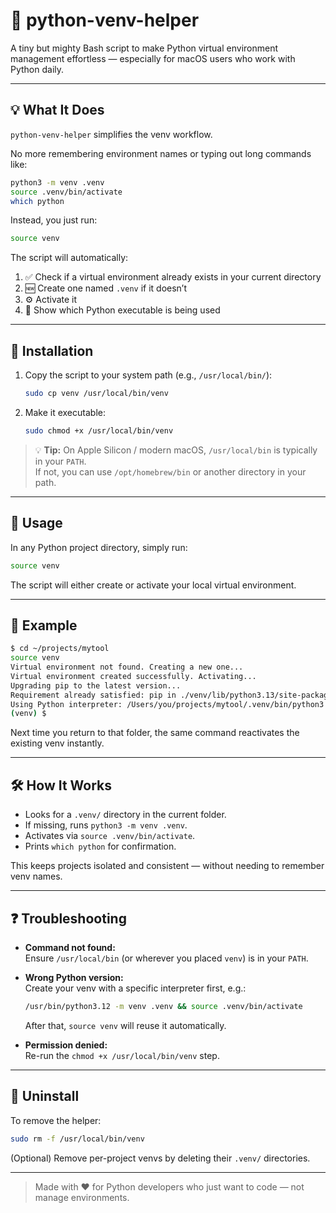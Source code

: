 # 🐍 python-venv-helper

A tiny but mighty Bash script to make Python virtual environment management effortless — especially for macOS users who work with Python daily.

---

## 💡 What It Does

`python-venv-helper` simplifies the venv workflow.

No more remembering environment names or typing out long commands like:

```bash
python3 -m venv .venv
source .venv/bin/activate
which python
```

Instead, you just run:

```bash
source venv
```

The script will automatically:

1. ✅ Check if a virtual environment already exists in your current directory  
2. 🆕 Create one named `.venv` if it doesn’t  
3. ⚙️ Activate it  
4. 🐍 Show which Python executable is being used

---

## 🚀 Installation

1. Copy the script to your system path (e.g., `/usr/local/bin/`):

   ```bash
   sudo cp venv /usr/local/bin/venv
   ```

2. Make it executable:

   ```bash
   sudo chmod +x /usr/local/bin/venv
   ```

> 💡 **Tip:** On Apple Silicon / modern macOS, `/usr/local/bin` is typically in your `PATH`.  
> If not, you can use `/opt/homebrew/bin` or another directory in your path.

---

## 🧠 Usage

In any Python project directory, simply run:

```bash
source venv
```

The script will either create or activate your local virtual environment.

---

## 🧰 Example

```bash
$ cd ~/projects/mytool
source venv
Virtual environment not found. Creating a new one...
Virtual environment created successfully. Activating...
Upgrading pip to the latest version...
Requirement already satisfied: pip in ./venv/lib/python3.13/site-packages (25.2)
Using Python interpreter: /Users/you/projects/mytool/.venv/bin/python3
(venv) $
```

Next time you return to that folder, the same command reactivates the existing venv instantly.

---

## 🛠️ How It Works

- Looks for a `.venv/` directory in the current folder.  
- If missing, runs `python3 -m venv .venv`.  
- Activates via `source .venv/bin/activate`.  
- Prints `which python` for confirmation.

This keeps projects isolated and consistent — without needing to remember venv names.

---

## ❓ Troubleshooting

- **Command not found:**  
  Ensure `/usr/local/bin` (or wherever you placed `venv`) is in your `PATH`.

- **Wrong Python version:**  
  Create your venv with a specific interpreter first, e.g.:

  ```bash
  /usr/bin/python3.12 -m venv .venv && source .venv/bin/activate
  ```

  After that, `source venv` will reuse it automatically.

- **Permission denied:**  
  Re-run the `chmod +x /usr/local/bin/venv` step.

---

## 🧼 Uninstall

To remove the helper:

```bash
sudo rm -f /usr/local/bin/venv
```

(Optional) Remove per-project venvs by deleting their `.venv/` directories.

---

> Made with ❤️ for Python developers who just want to code — not manage environments.
